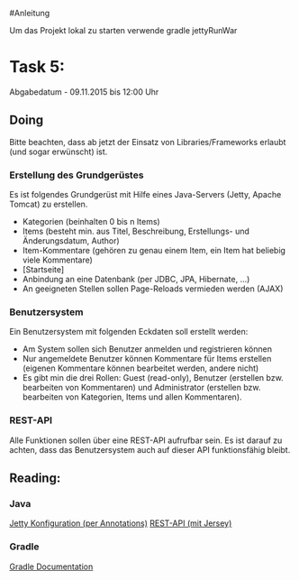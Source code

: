 #Anleitung 
  
Um das Projekt lokal zu starten verwende
gradle jettyRunWar

# Task 5:

Abgabedatum - 09.11.2015 bis 12:00 Uhr

## Doing

Bitte beachten, dass ab jetzt der Einsatz von Libraries/Frameworks erlaubt (und sogar erwünscht) ist.

### Erstellung des Grundgerüstes

Es ist folgendes Grundgerüst mit Hilfe eines Java-Servers (Jetty, Apache Tomcat) zu erstellen.
- Kategorien (beinhalten 0 bis n Items)
- Items (besteht min. aus Titel, Beschreibung, Erstellungs- und Änderungsdatum, Author)
- Item-Kommentare (gehören zu genau einem Item, ein Item hat beliebig viele Kommentare)
- [Startseite]
- Anbindung an eine Datenbank (per JDBC, JPA, Hibernate, ...)
- An geeigneten Stellen sollen Page-Reloads vermieden werden (AJAX)

### Benutzersystem

Ein Benutzersystem mit folgenden Eckdaten soll erstellt werden:
- Am System sollen sich Benutzer anmelden und registrieren können
- Nur angemeldete Benutzer können Kommentare für Items erstellen (eigenen Kommentare können bearbeitet werden, andere nicht)
- Es gibt min die drei Rollen: Guest (read-only), Benutzer (erstellen bzw. bearbeiten von Kommentaren) und Administrator (erstellen bzw. bearbeiten von Kategorien, Items und allen Kommentaren).

### REST-API

Alle Funktionen sollen über eine REST-API aufrufbar sein. Es ist darauf zu achten, dass das Benutzersystem auch auf dieser API funktionsfähig bleibt.

## Reading:

### Java
[Jetty Konfiguration (per Annotations)](http://www.eclipse.org/jetty/documentation/current/using-annotations.html)
[REST-API (mit Jersey)](http://www.vogella.com/tutorials/REST/article.html)

### Gradle
[Gradle Documentation](https://docs.gradle.org/current/userguide/userguide.html)

